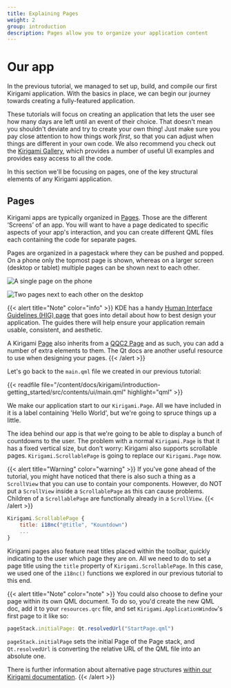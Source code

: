 ```yaml
---
title: Explaining Pages
weight: 2
group: introduction
description: Pages allow you to organize your application content
---
```

# Our app

In the previous tutorial, we managed to set up, build, and compile our first Kirigami application. With the basics in place, we can begin our journey towards creating a fully-featured application.

These tutorials will focus on creating an application that lets the user see how many days are left until an event of their choice. That doesn't mean you shouldn't deviate and try to create your own thing! Just make sure you pay close attention to how things work *first*, so that you can adjust when things are different in your own code. We also recommend you check out the [Kirigami Gallery](https://apps.kde.org/en/kirigami2.gallery), which provides a number of useful UI examples and provides easy access to all the code.

In this section we'll be focusing on pages, one of the key structural elements of any Kirigami application.

## Pages

Kirigami apps are typically organized in [Pages](docs:kirigami2;Page). Those are the different ‘Screens’ of an app. You will want to have a page dedicated to specific aspects of your app's interaction, and you can create different QML files each containing the code for separate pages.

Pages are organized in a pagestack where they can be pushed and popped. On a phone only the topmost page is shown, whereas on a larger screen (desktop or tablet) multiple pages can be shown next to each other.

![A single page on the phone](mobile.png)

![Two pages next to each other on the desktop](desktop.png)

{{< alert title="Note" color="info" >}}
KDE has a handy [Human Interface Guidelines (HIG) page](/hig/introduction/architecture/) that goes into detail about how to best design your application. The guides there will help ensure your application remain usable, consistent, and aesthetic.

A Kirigami [Page](docs:kirigami2;Page) also inherits from a [QQC2 Page](https://doc.qt.io/qt-5/qml-qtquick-controls2-page.html)
and as such, you can add a number of extra elements to them. The Qt docs are another useful resource to use when designing your pages.
{{< /alert >}}

Let's go back to the `main.qml` file we created in our previous tutorial:

{{< readfile file="/content/docs/kirigami/introduction-getting_started/src/contents/ui/main.qml" highlight="qml" >}}

We make our application start to our `Kirigami.Page`. All we have included in it is a label containing 'Hello World', but we're going to spruce things up a little.

The idea behind our app is that we're going to be able to display a bunch of countdowns to the user. The problem with a normal `Kirigami.Page` is that it has a fixed vertical size, but don't worry: Kirigami also supports scrollable pages. `Kirigami.ScrollablePage` is going to replace our `Kirigami.Page` now.

{{< alert title="Warning" color="warning" >}}
If you've gone ahead of the tutorial, you might have noticed that there is also such a thing as a `ScrollView` that you can use to contain your components. However, do NOT put a `ScrollView` inside a `ScrollablePage` as this can cause problems. Children of a `ScrollablePage` are functionally already in a `ScrollView`.
{{< /alert >}}

```qml
Kirigami.ScrollablePage {
    title: i18nc("@title", "Kountdown")
    ...
}
```

Kirigami pages also feature neat titles placed within the toolbar, quickly indicating to the user which page they are on. All we need to do to set a page title using the `title` property of `Kirigami.ScrollablePage`. In this case, we used one of the `i18nc()` functions we explored in our previous tutorial to this end.

{{< alert title="Note" color="note" >}}
You could also choose to define your page within its own QML document. To do so, you'd create the new QML doc, add it to your `resources.qrc` file, and set `Kirigami.ApplicationWindow`'s first page to it like so:

```js
pageStack.initialPage: Qt.resolvedUrl("StartPage.qml")
```

`pageStack.initialPage` sets the initial Page of the Page stack, and `Qt.resolvedUrl` is converting the relative URL of the QML file into an absolute one.

There is further information about alternative page structures [within our Kirigami documentation](/docs/kirigami/manipulate-pages/).
{{< /alert >}}
